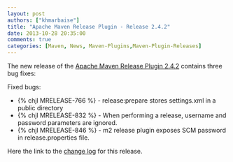 ```yaml
---
layout: post
authors: ["khmarbaise"]
title: "Apache Maven Release Plugin - Release 2.4.2"
date: 2013-10-28 20:35:00
comments: true
categories: [Maven, News, Maven-Plugins,Maven-Plugin-Releases]
---
```

The new release of the [Apache Maven Release Plugin 2.4.2](http://maven.apache.org/plugins/maven-release-plugin/)
contains three bug fixes:

Fixed bugs:

 * {% chjl MRELEASE-766 %} - release:prepare stores settings.xml in a public directory
 * {% chjl MRELEASE-832 %} - When performing a release, username and password parameters are ignored.
 * {% chjl MRELEASE-846 %} - m2 release plugin exposes SCM password in release.properties file.

Here the link to the [change log](http://jira.codehaus.org/secure/ReleaseNote.jspa?projectId=11144&version=19618&styleName=Html) for this release.
